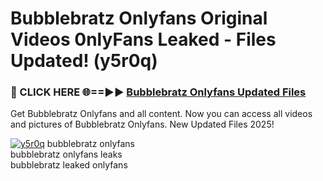 # Bubblebratz Onlyfans Original Videos 0nlyFans Leaked - Files Updated! (y5r0q)

<h3>🔴 CLICK HERE 🌐==►► <a href="https://tinyurl.com/4seja8ks" rel="nofollow">Bubblebratz Onlyfans Updated Files</a></h3>

Get Bubblebratz Onlyfans and all content. Now you can access all videos and pictures of Bubblebratz Onlyfans. New Updated Files 2025!

[![y5r0q](https://i.imgur.com/EWjZXRe.gif)](https://tinyurl.com/4seja8ks)
bubblebratz onlyfans<br>
bubblebratz onlyfans leaks<br>
bubblebratz leaked onlyfans